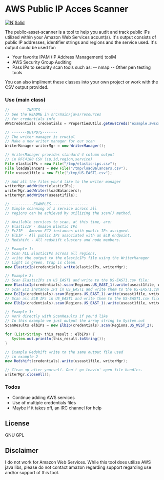 # AWS Public IP Acces Scanner

[![N|Solid](http://adtheorent.com/v2/wp-content/uploads/2016/12/adtLogoSmall.png )](http://www.adtheorent.com)

The public-asset-scanner is a tool to help you audit and track public IPs utilized within your Amazon Web Services acount(s). It's output consists of public IP addresses, identifier strings and regions and the service used. It's output could be used for:
  - Your favorite IPAM (IP Address Management) toolM
  - AWS Security Group Auditing
  - Pass IPs to security scan tools such as:
  -- nmap
  -- Other pen testing tools

You can also impliment these classes into your own project or work with the CSV output provided.

### Use (main class)
```java
// -------INPUTS--------
// See the README in src/main/java/resources
// for credentials info
AWSCredentials credentials = PropertiesUtils.getAwsCreds("example.awscredentials.properties");

// -------OUTPUTS-------
// The writer manager is crucial
// Make a new writer manager for our scan
WriterManager writerMgr = new WriterManager();

// WriterManager provides standard 4 column output
// in RFC4180 CSV (ip,id,region,service)
File elasticIPs = new File("/tmp/elastic-ips.csv");
File loadBalancers = new File("/tmp/loadBalancers.csv");
File useast1file = new File("/tmp/US-EAST1.csv");

// Add all the files you'd like to the writer manager
writerMgr.addWriter(elasticIPs);
writerMgr.addWriter(loadBalancers);
writerMgr.addWriter(useast1file);

// ----------EXAMPLES-----------------
// Simple scanning of a service across all
// regions can be achieved by utilizing the scan() method.

// Available services to scan, at this time, are:
// ElasticIP - Amazon Elastic IPs
// Ec2IP - Amazon EC2 instances with public IPs assigned.
// ElbIP - All public IPs associated with an ELB endpoint.
// Redshift - All redshift clusters and node members.

// Example 1:
// Scan ALL ElasticIPs across all regions,
// write the output to the elasticIPs file using the WriterManager
// Light is green, trap is clean.
new ElasticIp(credentials).write(elasticIPs, writerMgr);

// Example 2:
// Scan ElasticIPs in US_EAST1 and write to the US-EAST1.csv file:
new ElasticIp(credentials).scan(Regions.US_EAST_1).write(useast1file, writerMgr);
// Scan EC2 instance IPs in US_EAST1 and write them to the US-EAST1.csv file:
new Ec2Ip(credentials).scan(Regions.US_EAST_1).write(useast1file, writerMgr);
// Scan all ELB IPs in US_EAST1 and write them to the US-EAST1.csv file:
new ElbIp(credentials).scan(Regions.US_EAST_1).write(useast1file, writerMgr);

// Example 3:
// Work directly with ScanResults if you'd like
// In this example we just output the array string to System.out
ScanResults elbIPs = new ElbIp(credentials).scan(Regions.US_WEST_2);

for (List<String> this_result : elbIPs) {
   System.out.println(this_result.toString());
}

// Example Redshift write to the same output file used
// in example 2
new Redshift(credentials).write(useast1file, writerMgr);

// Clean up after yourself. Don't go leavin' open file handles.
writerMgr.closeAll();
```

### Todos

 - Continue adding AWS services
 - Use of multiple credentials files
 - Maybe if it takes off, an IRC channel for help

License
----

GNU GPL

Disclaimer
----
I do not work for Amazon Web Services. While this tool does utilize AWS java libs, please do not contact amazon regarding support regarding use and/or support of this tool.
